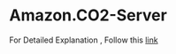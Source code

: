 # Amazon.CO2-Server
For Detailed Explanation , Follow this [link](https://github.com/SCOR-3/Amazon.CO2-Server) 
